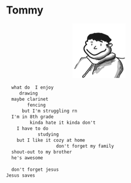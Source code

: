 # Tommy

<p align="center">
  <img src="https://github.com/TommyWooo/Bio/blob/main/picture/picture.png?raw=true" alt="Tommy's custom profile pig"/>
</p>

```
  what do  I enjoy
     drawing 
  maybe clarinet
        fencing
      but I'm struggling rn
  I'm in 8th grade 
         kinda hate it kinda don't
    I have to do
            studying
    but I like it cozy at home
                   don't forget my family
  shout-out to my brother
  he's awesome
  
  don't forget jesus
Jesus saves
```
